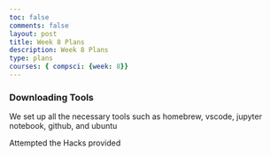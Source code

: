 ```yaml
---
toc: false
comments: false
layout: post
title: Week 8 Plans
description: Week 8 Plans
type: plans
courses: { compsci: {week: 8}}
---
```


### Downloading Tools

We set up all the necessary tools such as homebrew, vscode, jupyter notebook, github, and ubuntu

Attempted the Hacks provided 

